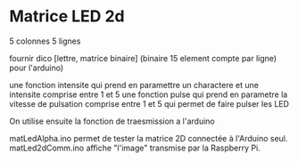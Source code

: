 # Matrice LED 2d

5 colonnes
5 lignes

fournir dico [lettre, matrice binaire] (binaire 15 element compte par ligne) pour l'arduino)

une fonction intensite qui prend en paramettre un charactere et une intensite comprise entre 1 et 5
une fonction pulse qui prend en parametre la vitesse de pulsation comprise entre 1 et 5 qui permet de faire pulser les LED

On utilise ensuite la fonction de traesmission a l'arduino

matLedAlpha.ino permet de tester la matrice 2D connectée à l'Arduino seul.
matLed2dComm.ino affiche "l'image" transmise par la Raspberry Pi.